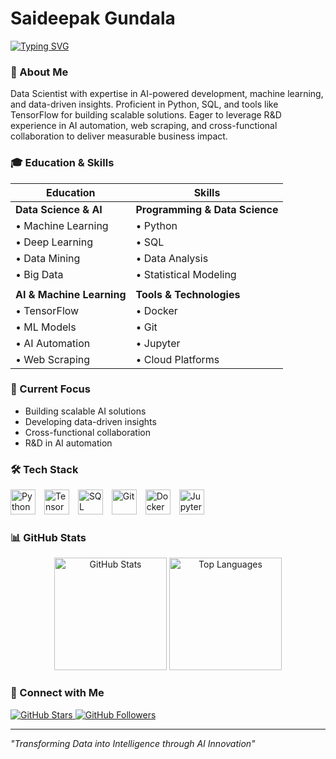 # Saideepak Gundala

[![Typing SVG](https://readme-typing-svg.herokuapp.com?font=Fira+Code&pause=1000&color=2E8B57&center=true&vCenter=true&width=435&lines=Data+Scientist;AI+Developer;ML+Engineer)](https://git.io/typing-svg)

### 💫 About Me
Data Scientist with expertise in AI-powered development, machine learning, and data-driven insights. Proficient in Python, SQL, and tools like TensorFlow for building scalable solutions. Eager to leverage R&D experience in AI automation, web scraping, and cross-functional collaboration to deliver measurable business impact.

### 🎓 Education & Skills

| Education | Skills |
|-----------|---------|
| **Data Science & AI** | **Programming & Data Science** |
| • Machine Learning | • Python |
| • Deep Learning | • SQL |
| • Data Mining | • Data Analysis |
| • Big Data | • Statistical Modeling |
| | |
| **AI & Machine Learning** | **Tools & Technologies** |
| • TensorFlow | • Docker |
| • ML Models | • Git |
| • AI Automation | • Jupyter |
| • Web Scraping | • Cloud Platforms |

### 🚀 Current Focus
- Building scalable AI solutions
- Developing data-driven insights
- Cross-functional collaboration
- R&D in AI automation

### 🛠️ Tech Stack

<p align="left">
    <img 
        alt="Python"
        title="Python" 
        width="40px" 
        style="padding-right: 10px;" 
        src="https://cdn.jsdelivr.net/gh/devicons/devicon@latest/icons/python/python-original.svg" 
    />
    <img 
        alt="TensorFlow" 
        title="TensorFlow"
        width="40px" 
        style="padding-right: 10px;" 
        src="https://cdn.jsdelivr.net/gh/devicons/devicon@latest/icons/tensorflow/tensorflow-original.svg" 
    />
    <img 
        alt="SQL" 
        title="SQL"
        width="40px" 
        style="padding-right: 10px;" 
        src="https://cdn.jsdelivr.net/gh/devicons/devicon@latest/icons/mysql/mysql-original.svg" 
    />
    <img 
        alt="Git" 
        title="Git"
        width="40px" 
        style="padding-right: 10px;" 
        src="https://cdn.jsdelivr.net/gh/devicons/devicon@latest/icons/git/git-original.svg" 
    />
    <img 
        alt="Docker" 
        title="Docker"
        width="40px" 
        style="padding-right: 10px;" 
        src="https://cdn.jsdelivr.net/gh/devicons/devicon@latest/icons/docker/docker-original.svg" 
    />
    <img 
        alt="Jupyter" 
        title="Jupyter"
        width="40px" 
        style="padding-right: 10px;" 
        src="https://cdn.jsdelivr.net/gh/devicons/devicon@latest/icons/jupyter/jupyter-original.svg" 
    />
</p>

### 📊 GitHub Stats

<p align="center">
    <img 
        alt="GitHub Stats" 
        height="180" 
        src="https://github-readme-stats.vercel.app/api?username=Saideepak9676&show_icons=true&theme=tokyonight&include_all_commits=true" 
    />
    <img 
        alt="Top Languages" 
        height="180" 
        src="https://github-readme-stats.vercel.app/api/top-langs/?username=Saideepak9676&theme=tokyonight&layout=compact&custom_title=Technologies&langs_count=9" 
    />
</p>

### 🔗 Connect with Me
<p align="left">
    <a href="https://github.com/Saideepak9676?tab=repositories&sort=stargazers">
        <img 
            alt="GitHub Stars" 
            title="GitHub Stars" 
            src="https://custom-icon-badges.demolab.com/github/stars/Saideepak9676?color=55960c&style=for-the-badge&labelColor=488207&logo=star&label=stars"
        />
    </a>
    <a href="https://github.com/Saideepak9676?tab=followers">
        <img 
            alt="GitHub Followers" 
            title="GitHub Followers" 
            src="https://custom-icon-badges.demolab.com/github/followers/Saideepak9676?color=236ad3&labelColor=1155ba&style=for-the-badge&logo=github&label=Followers&logoColor=white"
        />
    </a>
</p>

---

_"Transforming Data into Intelligence through AI Innovation"_
